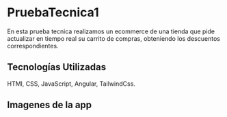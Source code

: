 # PruebaTecnica1

En esta prueba tecnica realizamos un ecommerce de una tienda que pide actualizar en tiempo real su carrito de compras, obteniendo los descuentos correspondientes.

## Tecnologías Utilizadas

HTMl, CSS, JavaScript, Angular, TailwindCss.

## Imagenes de la app
